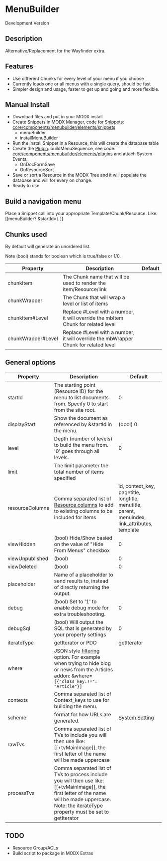 # MenuBuilder
Development Version

## Description
Alternative/Replacement for the Wayfinder extra. 

## Features
 - Use different Chunks for every level of your menu if you choose
 - Currently loads one or all menus with a single query, should be fast
 - Simpler design and usage, faster to get up and going and more flexible.

## Manual Install
 - Download files and put in your MODX install
 - Create Snippets in MODX Manager, code for [Snippets](https://rtfm.modx.com/revolution/2.x/developing-in-modx/basic-development/snippets): 
 [core/components/menubuilder/elements/snippets](../master/core/components/menubuilder/elements/snippets)
    - menuBuilder
    - installMenuBuilder
 - Run the install Snippet in a Resource, this will create the database table
 - Create the [Plugin](https://rtfm.modx.com/revolution/2.x/developing-in-modx/basic-development/plugins): 
 buildMenuSequence, see code:  [core/components/menubuilder/elements/plugins](../master/core/components/menubuilder/elements/plugins) 
 and attach System Events:
    - OnDocFormSave
    - OnResourceSort
 - Save or sort a Resource in the MODX Tree and it will populate the database and will for every on change.
 - Ready to use
    
## Build a navigation menu

Place a Snippet call into your appropriate Template/Chunk/Resource. Like:
[[menuBuilder?
    &startId=`1`
]]

## Chunks used
By default will generate an unordered list. 

Note (bool) stands for boolean which is true/false or 1/0.

| Property | Description | Default |
|--- |--- |--- |
| chunkItem | The Chunk name that will be used to render the item/Resource/link  |  |
| chunkWrapper | The Chunk that will wrap a level or list of items |  |
| chunkItem#Level | Replace #Level with a number, it will override the mbItem Chunk for related level  |  |
| chunkWrapper#Level | Replace #Level with a number, it will override the mbWrapper Chunk for related level  |  |

## General options

| Property | Description | Default |
|--- |--- |--- |
| startId | The starting point (Resource ID) for the menu to list documents from. Specify 0 to start from the site root. | 0 | 
| displayStart | Show the document as referenced by &startId in the menu. | (bool) 0 |
| level | Depth (number of levels) to build the menu from. '0' goes through all levels. | 0 |
| limit | The limit parameter the total number of items specified | |
| resourceColumns | Comma separated list of [Resource columns](https://rtfm.modx.com/revolution/2.x/making-sites-with-modx/commonly-used-template-tags#CommonlyUsedTemplateTags-AllTags) to add to existing columns to be included for items | id, context_key, pagetitle, longtitle, menutitle, parent, menuindex, link_attributes, template |
| viewHidden | (bool) Hide/Show basied on the value of "Hide From Menus" checkbox | 0 |
| viewUnpublished | (bool) | 0 |
| viewDeleted | (bool) | 0 |
| placeholder | Name of a placeholder to send results to, instead of directly returning the output. | |
| debug | (bool) Set to '1' to enable debug mode for extra troubleshooting. | 0 |
| debugSql | (bool) Will output the SQL that is generated by your property settings | 0 |
| iterateType | getIterator or PDO | getIterator |
| where | JSON style [filtering](https://rtfm.modx.com/xpdo/2.x/class-reference/xpdoquery/xpdoquery.where) option. For example when trying to hide blog or news from the Articles addon: &where=`[{"class_key:!=": "Article"}]`  |  |
| contexts | Comma separated list of Context_keys to use for building the menu. | |
| scheme | format for how URLs are generated.  | [System Setting](https://rtfm.modx.com/revolution/2.x/administering-your-site/settings/system-settings/link_tag_scheme) |
| rawTvs | Comma separated list of TVs to include you will then use like: [[+tvMainImage]], the first letter of the name will be made uppercase |  |
| processTvs | Comma separated list of TVs to process include you will then use like: [[+tvMainImage]], the first letter of the name will be made uppercase. Note: the iterateType property must be set to getIterator |  |


## TODO
- Resource Group/ACLs 
- Build script to package in MODX Extras